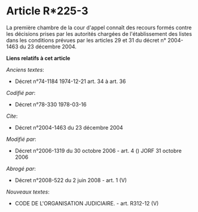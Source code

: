 # Article R*225-3

La première chambre de la cour d'appel connaît des recours formés contre les décisions prises par les autorités chargées de
l'établissement des listes dans les conditions prévues par les articles 29 et 31 du décret n° 2004-1463 du 23 décembre 2004.

**Liens relatifs à cet article**

_Anciens textes_:

  - Décret n°74-1184 1974-12-21 art. 34 à art. 36

_Codifié par_:

  - Décret n°78-330 1978-03-16

_Cite_:

  - Décret n°2004-1463 du 23 décembre 2004

_Modifié par_:

  - Décret n°2006-1319 du 30 octobre 2006 - art. 4 () JORF 31 octobre 2006

_Abrogé par_:

  - Décret n°2008-522 du 2 juin 2008 - art. 1 (V)

_Nouveaux textes_:

  - CODE DE L'ORGANISATION JUDICIAIRE. - art. R312-12 (V)
